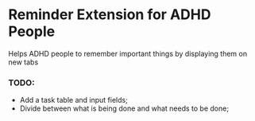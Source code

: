 # Reminder Extension for ADHD People
Helps ADHD people to remember important things by displaying them on new tabs

### TODO:

- Add a task table and input fields;
- Divide between what is being done and what needs to be done;